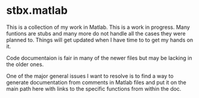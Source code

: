 # stbx.matlab
This is a collection of my work in Matlab. This is a work in progress. Many funtions are stubs and many more do not handle all the cases they were planned to. Things will get updated when I have time to to get my hands on it.

Code documentaion is fair in many of the newer files but may be lacking in the older ones.

One of the major general issues I want to resolve is to find a way to generate documentation from comments in Matlab files and put it on the main path here with links to the specific functions from within the doc. 
